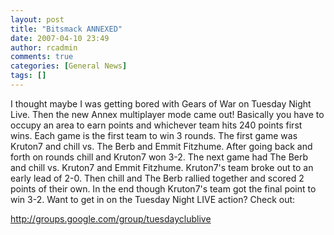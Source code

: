 ```yaml
---
layout: post
title: "Bitsmack ANNEXED"
date: 2007-04-10 23:49
author: rcadmin
comments: true
categories: [General News]
tags: []
---
```

I thought maybe I was getting bored with Gears of War on Tuesday Night Live. Then the new Annex multiplayer mode came out! Basically you have to occupy an area to earn points and whichever team hits 240 points first wins. Each game is the first team to win 3 rounds. The first game was Kruton7 and chill vs. The Berb and Emmit Fitzhume. After going back and forth on rounds chill and Kruton7 won 3-2. The next game had The Berb and chill vs. Kruton7 and Emmit Fitzhume. Kruton7's team broke out to an early lead of 2-0. Then chill and The Berb rallied together and scored 2 points of their own. In the end though Kruton7's team got the final point to win 3-2. Want to get in on the Tuesday Night LIVE action? Check out:

http://groups.google.com/group/tuesdayclublive
